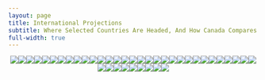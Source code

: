 ```yaml
---
layout: page
title: International Projections
subtitle: Where Selected Countries Are Headed, And How Canada Compares
full-width: true
---
```

<span style='display:block;text-align:center'>![](Plots/Projections/proj_Austria.png)![](Plots/Projections/proj_Belgium.png)![](Plots/Projections/proj_Chile.png)![](Plots/Projections/proj_Denmark.png)![](Plots/Projections/proj_European_Union.png)![](Plots/Projections/proj_France.png)![](Plots/Projections/proj_Germany.png)![](Plots/Projections/proj_Hungary.png)![](Plots/Projections/proj_Iceland.png)![](Plots/Projections/proj_Ireland.png)![](Plots/Projections/proj_Israel.png)![](Plots/Projections/proj_Italy.png)![](Plots/Projections/proj_Mexico.png)![](Plots/Projections/proj_Norway.png)![](Plots/Projections/proj_Poland.png)![](Plots/Projections/proj_South_America.png)![](Plots/Projections/proj_Spain.png)![](Plots/Projections/proj_Switzerland.png)![](Plots/Projections/proj_total_Austria.png)![](Plots/Projections/proj_total_Belgium.png)![](Plots/Projections/proj_total_Chile.png)![](Plots/Projections/proj_total_Denmark.png)![](Plots/Projections/proj_total_European_Union.png)![](Plots/Projections/proj_total_France.png)![](Plots/Projections/proj_total_Germany.png)![](Plots/Projections/proj_total_Hungary.png)![](Plots/Projections/proj_total_Iceland.png)![](Plots/Projections/proj_total_Ireland.png)![](Plots/Projections/proj_total_Israel.png)![](Plots/Projections/proj_total_Italy.png)![](Plots/Projections/proj_total_Mexico.png)![](Plots/Projections/proj_total_Norway.png)![](Plots/Projections/proj_total_Poland.png)![](Plots/Projections/proj_total_South_America.png)![](Plots/Projections/proj_total_Spain.png)![](Plots/Projections/proj_total_Switzerland.png)![](Plots/Projections/proj_total_United_Kingdom.png)![](Plots/Projections/proj_total_United_States.png)![](Plots/Projections/proj_United_Kingdom.png)![](Plots/Projections/proj_United_States.png)</span>
